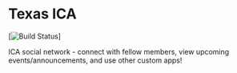 # Texas ICA

[![Build Status](https://travis-ci.org/texas-ica/texas-ica.com.svg?branch=master)]

ICA social network - connect with fellow members, view upcoming events/announcements, and use other custom apps!
